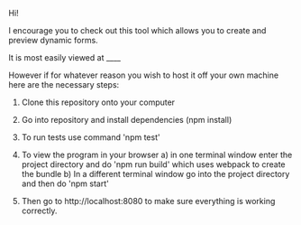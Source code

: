 Hi!

I encourage you to check out this tool which allows you to create and preview dynamic forms.

It is most easily viewed at ____

However if for whatever reason you wish to host it off your own machine here are the necessary steps:

1. Clone this repository onto your computer

2. Go into repository and install dependencies (npm install)

3. To run tests use command 'npm test'

4. To view the program in your browser a) in one terminal window enter the project directory and do 'npm run build' which uses webpack to create the bundle b) In a different terminal window go into the project directory and then do 'npm start'

5. Then go to http://localhost:8080 to make sure everything is working correctly.